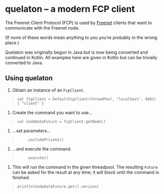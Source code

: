 # quelaton – a modern FCP client

The Freenet Client Protocol (FCP) is used by [Freenet](https://freenetproject.org/) clients that want to communicate with the Freenet node.

(If none of these words mean anything to you you’re probably in the wrong place.)

Quelaton was originally begun in Java but is now being converted and continued in Kotlin. All examples here are given in Kotlin but can be trivially converted to Java.

## Using quelaton

1. Obtain an instance of an `FcpClient`.
> `val fcpClient = DefaultFcpClient(threadPool, "localhost", 9481) { "client" }`

1. Create the command you want to use…
> `val nodeDataFuture = fcpClient.getNode()`

1. …set parameters…
> `    .includePrivate()`

1. …and execute the command.
> `    .execute()`

1. This will run the command in the given threadpool. The resulting `Future` can be asked for the result at any time; it will block until the command is finished.
> `println(nodeDataFuture.get().version)`
